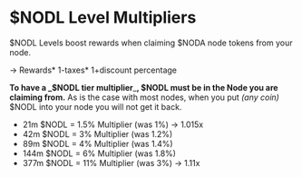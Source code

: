 # $NODL Level Multipliers

$NODL Levels boost rewards when claiming $NODA node tokens from your node.

\-> Rewards\* 1-taxes\* 1+discount percentage

**To have a **_**$NODL tier multiplier**_**, $NODL must be in the Node you are claiming from.** As is the case with most nodes, when you put _(any coin)_ $NODL into your node you will not get it back.&#x20;

* 21m $NODL = 1.5% Multiplier (was 1%) -> 1.015x
* 42m $NODL = 3% Multiplier (was 1.2%)
* 89m $NODL = 4% Multiplier (was 1.4%)
* 144m $NODL = 6% Multiplier (was 1.8%)
* 377m $NODL = 11% Multiplier (was 3%) -> 1.11x
